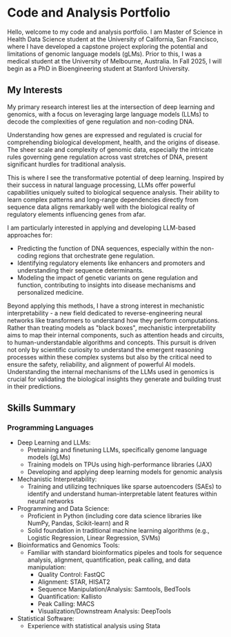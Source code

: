 # Code and Analysis Portfolio

Hello, welcome to my code and analysis portfolio. I am Master of Science in Health Data Science student at the University of California, San Francisco, where I have developed a capstone project exploring the potential and limitations of genomic language models (gLMs). Prior to this, I was a medical student at the University of Melbourne, Australia. In Fall 2025, I will begin as a PhD in Bioengineering student at Stanford University. 

## My Interests
My primary research interest lies at the intersection of deep learning and genomics, with a focus on leveraging large language models (LLMs) to decode the complexities of gene regulation and non-coding DNA.

Understanding how genes are expressed and regulated is crucial for comprehending biological development, health, and the origins of disease. The sheer scale and complexity of genomic data, especially the intricate rules governing gene regulation across vast stretches of DNA, present significant hurdles for traditional analysis.

This is where I see the transformative potential of deep learning. Inspired by their success in natural language processing, LLMs offer powerful capabilities uniquely suited to biological sequence analysis. Their ability to learn complex patterns and long-range dependencies directly from sequence data aligns remarkably well with the biological reality of regulatory elements influencing genes from afar.

I am particularly interested in applying and developing LLM-based approaches for:

* Predicting the function of DNA sequences, especially within the non-coding regions that orchestrate gene regulation.
* Identifying regulatory elements like enhancers and promoters and understanding their sequence determinants.
* Modeling the impact of genetic variants on gene regulation and function, contributing to insights into disease mechanisms and personalized medicine.

Beyond applying this methods, I have a strong interest in mechanistic interpretability - a new field dedicated to reverse-engineering neural networks like transformers to understand how they perform computations. Rather than treating models as "black boxes", mechanistic interpretability aims to map their internal components, such as attention heads and circuits, to human-understandable algorithms and concepts. This pursuit is driven not only by scientific curiosity to understand the emergent reasoning processes within these complex systems but also by the critical need to ensure the safety, reliability, and alignment of powerful AI models. Understanding the internal mechanisms of the LLMs used in genomics is crucial for validating the biological insights they generate and building trust in their predictions.

## Skills Summary
### Programming Languages
* Deep Learning and LLMs:
  * Pretraining and finetuning LLMs, specifically genome language models (gLMs)
  * Training models on TPUs using high-performance libraries (JAX)
  * Developing and applying deep learning models for genomic analysis
* Mechanistic Interpretability:
  * Training and utilizing techniques like sparse autoencoders (SAEs) to identify and understand human-interpretable latent features within neural networks
* Programming and Data Science:
  * Proficient in Python (including core data science libraries like NumPy, Pandas, Scikit-learn) and R
  * Solid foundation in traditional machine learning algorithms (e.g., Logistic Regression, Linear Regression, SVMs)
* Bioinformatics and Genomics Tools:
  * Familiar with standard bioinformatics pipeles and tools for sequence analysis, alignment, quantification, peak calling, and data manipulation:
    * Quality Control: FastQC
    * Alignment: STAR, HISAT2
    * Sequence Manipulation/Analysis: Samtools, BedTools
    * Quantification: Kallisto
    * Peak Calling: MACS
    * Visualization/Downstream Analysis: DeepTools
* Statistical Software:
  * Experience with statistical analysis using Stata
